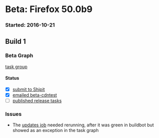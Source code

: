 # Beta: Firefox 50.0b9

### Started: 2016-10-21

## Build 1

### Beta Graph
[task group](https://tools.taskcluster.net/push-inspector/#/Z4sw9Z2cSs2cX0eAmrj1RQ)


#### Status
- [x] [submit to Shipit](https://wiki.mozilla.org/Release:Release_Automation_on_Mercurial:Starting_a_Release#Submit_to_Ship_It)
- [x] [emailed beta-cdntest](../how-tos/relpro.md#1-email-drivers-re-release-live-on-test-channel)
- [ ] [published release tasks](../how-tos/relpro.md#3-publish-release)

### Issues
- The [updates job](https://tools.taskcluster.net/task-inspector/#EzV-GLbWR4CyBQHFRkbFPQ/) needed rerunning, after it was green in buildbot but showed as an exception in the task graph



